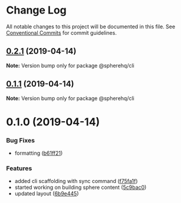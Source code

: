 # Change Log

All notable changes to this project will be documented in this file.
See [Conventional Commits](https://conventionalcommits.org) for commit guidelines.

## [0.2.1](https://github.com/spherehq/sphere/compare/@spherehq/cli@0.1.1...@spherehq/cli@0.2.1) (2019-04-14)

**Note:** Version bump only for package @spherehq/cli





## [0.1.1](https://github.com/spherehq/sphere/compare/@spherehq/cli@0.1.0...@spherehq/cli@0.1.1) (2019-04-14)

**Note:** Version bump only for package @spherehq/cli





# 0.1.0 (2019-04-14)


### Bug Fixes

* formatting ([b61ff21](https://github.com/spherehq/sphere/commit/b61ff21))


### Features

* added cli scaffolding with sync command ([f75fa1f](https://github.com/spherehq/sphere/commit/f75fa1f))
* started working on building sphere content ([5c9bac0](https://github.com/spherehq/sphere/commit/5c9bac0))
* updated layout ([6b9e445](https://github.com/spherehq/sphere/commit/6b9e445))
